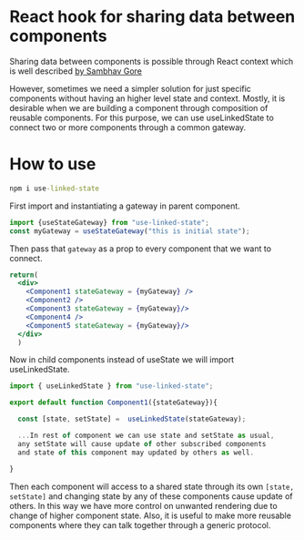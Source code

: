 # React hook for sharing data between components
Sharing data between components is possible through React context which is well described [by Sambhav Gore
](https://www.codementor.io/@sambhavgore/an-example-use-context-and-hooks-to-share-state-between-different-components-sgop6lnrd) 

However, sometimes we need a simpler solution for just specific components without having an higher level state and context. 
Mostly, it is desirable when we are building a component through composition of reusable components. For this purpose, we can use useLinkedState to connect two or more components through a common gateway.

# How to use


```bat
npm i use-linked-state
```


First import and instantiating a gateway in parent component.
```jsx
import {useStateGateway} from "use-linked-state";
const myGateway = useStateGateway("this is initial state");
```
Then pass that `gateway` as a prop to every component that we want to connect.
```jsx
return(
  <div>
    <Component1 stateGateway = {myGateway} />
    <Component2 />
    <Component3 stateGateway = {myGateway}/>
    <Component4 />
    <Component5 stateGateway = {myGateway}/>
  </div>
  )
```
Now in child components instead of useState we will import useLinkedState.
```jsx
import { useLinkedState } from "use-linked-state";

export default function Component1({stateGateway}){

  const [state, setState] =  useLinkedState(stateGateway);

  ...In rest of component we can use state and setState as usual, 
  any setState will cause update of other subscribed components
  and state of this component may updated by others as well.

}
```
Then each component will access to a shared state through its own `[state, setState]` and changing state by any of these components cause update of others. In this way we have more control on unwanted rendering due to change of higher component state. Also, it is useful to make more reusable components where they can talk together through a generic protocol.





